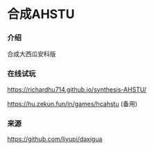 # 合成AHSTU

### 介绍
合成大西瓜安科版

### 在线试玩
https://richardhu714.github.io/synthesis-AHSTU/

https://hu.zekun.fun/in/games/hcahstu (备用)


### 来源
https://github.com/liyupi/daxigua
